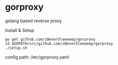 # gorproxy
golang based reverse proxy

Install & Setup
```
go get github.com/iNeverSleeeeep/gorproxy
cd $GOPATH/src/github.com/iNeverSleeeeep/gorproxy
./setup.sh
```

config path: /etc/gorproxy.yaml

